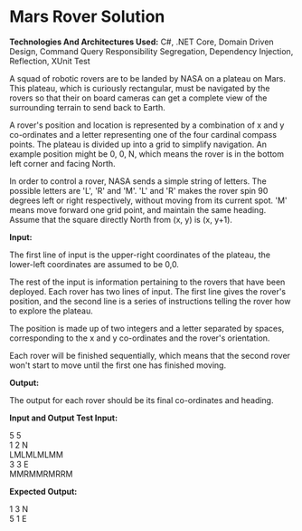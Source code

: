 # Mars Rover Solution


<b>Technologies And Architectures Used:</b> C#, .NET Core, Domain Driven Design, Command Query Responsibility Segregation, Dependency Injection, Reflection, XUnit Test<br>

<p>A squad of robotic rovers are to be landed by NASA on a plateau on Mars. This plateau, which is
curiously rectangular, must be navigated by the rovers so that their on board cameras can get a
complete view of the surrounding terrain to send back to Earth.</p>

<p>A rover's position and location is represented by a combination of x and y co-ordinates and a letter
representing one of the four cardinal compass points. The plateau is divided up into a grid to
simplify navigation. An example position might be 0, 0, N, which means the rover is in the bottom
left corner and facing North.</p>

<p>In order to control a rover, NASA sends a simple string of letters. The possible letters are 'L', 'R' and
'M'. 'L' and 'R' makes the rover spin 90 degrees left or right respectively, without moving from its
current spot. 'M' means move forward one grid point, and maintain the same heading.
Assume that the square directly North from (x, y) is (x, y+1).</p>

<b>Input:</b><br>
<p>The first line of input is the upper-right coordinates of the plateau, the lower-left coordinates are
assumed to be 0,0.</p>

<p>The rest of the input is information pertaining to the rovers that have been deployed. Each rover
has two lines of input. The first line gives the rover's position, and the second line is a series of
instructions telling the rover how to explore the plateau.</p>

<p>The position is made up of two integers and a letter separated by spaces, corresponding to the x
and y co-ordinates and the rover's orientation.</p>

<p>Each rover will be finished sequentially, which means that the second rover won't start to move
until the first one has finished moving.</p>

<b>Output:</b>
<p>The output for each rover should be its final co-ordinates and heading.</p>

<b>Input and Output
Test Input:</b>

5 5<br>
1 2 N<br>
LMLMLMLMM<br>
3 3 E<br>
MMRMMRMRRM<br>

<b>Expected Output:</b><br>

1 3 N<br>
5 1 E<br>
